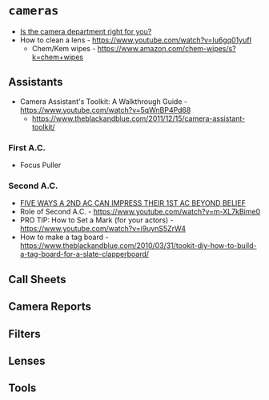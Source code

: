 # `cameras`

  - [Is the camera department right for you?](https://www.youtube.com/watch?v=VVqU8-wTGPc)
  - How to clean a lens - https://www.youtube.com/watch?v=Iu6gq01yufI
    - Chem/Kem wipes - https://www.amazon.com/chem-wipes/s?k=chem+wipes

## Assistants

  - Camera Assistant's Toolkit: A Walkthrough Guide - https://www.youtube.com/watch?v=5qWnBP4Pd68
    - https://www.theblackandblue.com/2011/12/15/camera-assistant-toolkit/


### First A.C.

  - Focus Puller


### Second A.C.

  - [FIVE WAYS A 2ND AC CAN IMPRESS THEIR 1ST AC BEYOND BELIEF](https://www.theblackandblue.com/2012/06/06/2nd-ac-impress/)
  - Role of Second A.C. - https://www.youtube.com/watch?v=m-XL7kBime0
  - PRO TIP: How to Set a Mark (for your actors) - https://www.youtube.com/watch?v=i9uynS5ZrW4
  - How to make a tag board - https://www.theblackandblue.com/2010/03/31/tookit-diy-how-to-build-a-tag-board-for-a-slate-clapperboard/


## Call Sheets


## Camera Reports


## Filters


## Lenses


## Tools


